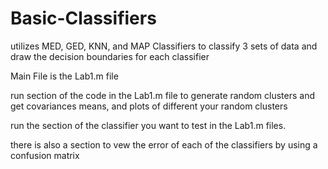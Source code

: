 # Basic-Classifiers
utilizes MED, GED, KNN, and MAP Classifiers to classify 3 sets of data and draw the decision boundaries for each classifier

Main File is the Lab1.m file

run section of the code in the Lab1.m file to generate random clusters and get covariances means, and plots of different your random clusters

run the section of the classifier you want to test in the Lab1.m files.

there is also a section to vew the error of each of the classifiers by using a confusion matrix
